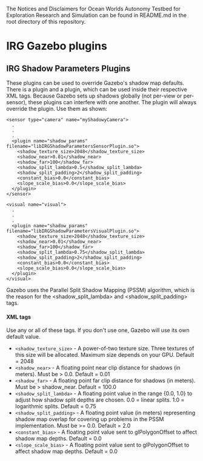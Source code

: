 The Notices and Disclaimers for Ocean Worlds Autonomy Testbed for Exploration
Research and Simulation can be found in README.md in the root directory of
this repository.

IRG Gazebo plugins
==================================
IRG Shadow Parameters Plugins
----------------------------------

These plugins can be used to override Gazebo's shadow map defaults. There is a
<sensor> plugin and a <visual> plugin, which can be used inside their respective
XML tags. Because Gazebo sets up shadows globally (not per-view or per-sensor),
these plugins can interfere with one another. The <visual> plugin will always
override the <sensor> plugin. Use them as shown:
```
<sensor type="camera" name="myShadowyCamera">
  .
  .
  .
  <plugin name="shadow_params" filename="libIRGShadowParametersSensorPlugin.so">
    <shadow_texture_size>2048</shadow_texture_size>
    <shadow_near>0.01</shadow_near>
    <shadow_far>100</shadow_far>
    <shadow_split_lambda>0.5</shadow_split_lambda>
    <shadow_split_padding>2</shadow_split_padding>
    <constant_bias>0.0</constant_bias>
    <slope_scale_bias>0.0</slope_scale_bias>
  </plugin>
</sensor>

<visual name="visual">
  .
  .
  .
  <plugin name="shadow_params" filename="libIRGShadowParametersVisualPlugin.so">
    <shadow_texture_size>2048</shadow_texture_size>
    <shadow_near>0.01</shadow_near>
    <shadow_far>100</shadow_far>
    <shadow_split_lambda>0.75</shadow_split_lambda>
    <shadow_split_padding>2</shadow_split_padding>
    <constant_bias>0.0</constant_bias>
    <slope_scale_bias>0.0</slope_scale_bias>
  </plugin>
</visual>
```
Gazebo uses the Parallel Split Shadow Mapping (PSSM) algorithm, which is the
reason for the <shadow_split_lambda> and <shadow_split_padding> tags.

#### XML tags
Use any or all of these tags. If you don't use one, Gazebo will use its own default value.
 - `<shadow_texture_size>` - A power-of-two texture size. Three textures of this size will be allocated. Maximum size depends on your GPU. Default = 2048
 - `<shadow_near>` - A floating point near clip distance for shadows (in meters). Must be > 0.0. Default = 0.01
 - `<shadow_far>` - A floating point far clip distance for shadows (in meters). Must be > shadow_near. Default = 100.0
 - `<shadow_split_lambda>` - A floating point value in the range {0.0, 1.0} to adjust how shadow split depths are chosen. 0.0 = linear splits. 1.0 = logarithmic splits. Default = 0.75
 - `<shadow_split_padding>` - A floating point value (in meters) representing shadow map overlap for covering up problems in the PSSM implementation. Must be >= 0.0. Default = 2.0
 - `<constant_bias>` - A floating point value sent to glPolygonOffset to affect shadow map depths. Default = 0.0
 - `<slope_scale_bias>` - A floating point value sent to glPolygonOffset to affect shadow map depths. Default = 0.0


